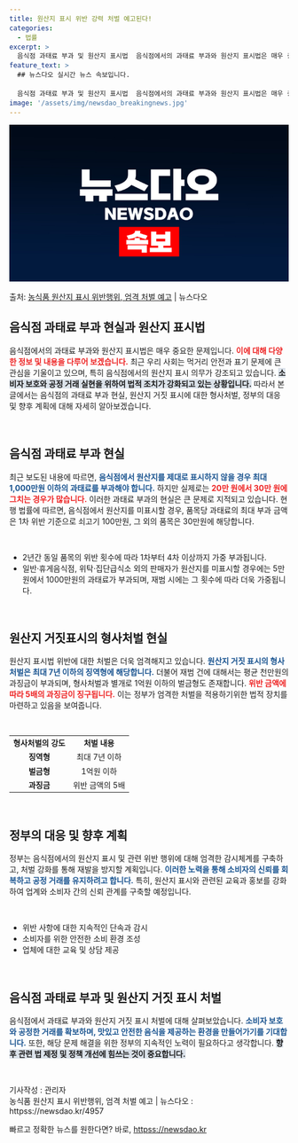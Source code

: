 ```yaml
---
title: 원산지 표시 위반 강력 처벌 예고된다!
categories:
  - 법률
excerpt: >
  음식점 과태료 부과 및 원산지 표시법  음식점에서의 과태료 부과와 원산지 표시법은 매우 중요한 문제입니다. …
feature_text: >
  ## 뉴스다오 실시간 뉴스 속보입니다.

  음식점 과태료 부과 및 원산지 표시법  음식점에서의 과태료 부과와 원산지 표시법은 매우 중요한 문제입니다. …
image: '/assets/img/newsdao_breakingnews.jpg'
---
```


![뉴스다오 속보](/assets/img/newsdao_breakingnews.jpg)

<p>출처: <a href="httpss://newsdao.kr/4957" rel="dofollow">농식품 원산지 표시 위반행위, 엄격 처벌 예고</a> | 뉴스다오</p>

<h2 data-ke-size="size26">음식점 과태료 부과 현실과 원산지 표시법</h2>

<p data-ke-size="size16">음식점에서의 과태료 부과와 원산지 표시법은 매우 중요한 문제입니다. <b><span style="color: #ee2323;">이에 대해 다양한 정보 및 내용을 다루어 보겠습니다.</span></b> 최근 우리 사회는 먹거리 안전과 표기 문제에 큰 관심을 기울이고 있으며, 특히 음식점에서의 원산지 표시 의무가 강조되고 있습니다. <b><span style="background-color: #21538527;">소비자 보호와 공정 거래 실현을 위하여 법적 조치가 강화되고 있는 상황입니다.</span></b> 따라서 본 글에서는 음식점의 과태료 부과 현실, 원산지 거짓 표시에 대한 형사처벌, 정부의 대응 및 향후 계획에 대해 자세히 알아보겠습니다.</p>

<p data-ke-size="size16">&nbsp;</p>

<h2 data-ke-size="size26">음식점 과태료 부과 현실</h2>

<p data-ke-size="size16">최근 보도된 내용에 따르면, <b><span style="color: #1a5490;">음식점에서 원산지를 제대로 표시하지 않을 경우 최대 1,000만원 이하의 과태료를 부과해야 합니다.</span></b> 하지만 실제로는 <b><span style="color: #ee2323;">20만 원에서 30만 원에 그치는 경우가 많습니다.</span></b> 이러한 과태료 부과의 현실은 큰 문제로 지적되고 있습니다. 현행 법률에 따르면, 음식점에서 원산지를 미표시할 경우, 품목당 과태료의 최대 부과 금액은 1차 위반 기준으로 쇠고기 100만원, 그 외의 품목은 30만원에 해당합니다.</p>

<p data-ke-size="size16">&nbsp;</p>

<ul>
<li>2년간 동일 품목의 위반 횟수에 따라 1차부터 4차 이상까지 가중 부과됩니다.</li>
<li>일반·휴게음식점, 위탁·집단급식소 외의 판매자가 원산지를 미표시할 경우에는 5만원에서 1000만원의 과태료가 부과되며, 재범 시에는 그 횟수에 따라 더욱 가중됩니다.</li>
</ul>

<p data-ke-size="size16">&nbsp;</p>

<h2 data-ke-size="size26">원산지 거짓표시의 형사처벌 현실</h2>

<p data-ke-size="size16">원산지 표시법 위반에 대한 처벌은 더욱 엄격해지고 있습니다. <b><span style="color: #1a5490;">원산지 거짓 표시의 형사처벌은 최대 7년 이하의 징역형에 해당합니다.</span></b> 더불어 재범 건에 대해서는 평균 천만원의 과징금이 부과되며, 형사처벌과 별개로 1억원 이하의 벌금형도 존재합니다. <b><span style="color: #ee2323;">위반 금액에 따라 5배의 과징금이 징구됩니다.</span></b> 이는 정부가 엄격한 처벌을 적용하기위한 법적 장치를 마련하고 있음을 보여줍니다.</p>

<p data-ke-size="size16">&nbsp;</p>

<table style="width: 100%; border-collapse: collapse;">
<tr>
<td style="text-align: center; height: 17px;"><b>형사처벌의 강도</b></td>
<td style="text-align: center; height: 17px;"><b>처벌 내용</b></td>
</tr>
<tr>
<td style="text-align: center; height: 17px;"><b>징역형</b></td>
<td style="text-align: center; height: 17px;">최대 7년 이하</td>
</tr>
<tr>
<td style="text-align: center; height: 17px;"><b>벌금형</b></td>
<td style="text-align: center; height: 17px;">1억원 이하</td>
</tr>
<tr>
<td style="text-align: center; height: 17px;"><b>과징금</b></td>
<td style="text-align: center; height: 17px;">위반 금액의 5배</td>
</tr>
</table>

<p data-ke-size="size16">&nbsp;</p>

<h2 data-ke-size="size26">정부의 대응 및 향후 계획</h2>

<p data-ke-size="size16">정부는 음식점에서의 원산지 표시 및 관련 위반 행위에 대해 엄격한 감시체계를 구축하고, 처벌 강화를 통해 재발을 방지할 계획입니다. <b><span style="color: #1a5490;">이러한 노력을 통해 소비자의 신뢰를 회복하고 공정 거래를 유지하려고 합니다.</span></b> 특히, 원산지 표시와 관련된 교육과 홍보를 강화하여 업계와 소비자 간의 신뢰 관계를 구축할 예정입니다.</p>

<p data-ke-size="size16">&nbsp;</p>

<ul>
<li>위반 사항에 대한 지속적인 단속과 감시</li>
<li>소비자를 위한 안전한 소비 환경 조성</li>
<li>업체에 대한 교육 및 상담 제공</li>
</ul>

<p data-ke-size="size16">&nbsp;</p>

<h2 data-ke-size="size26">음식점 과태료 부과 및 원산지 거짓 표시 처벌</h2>

<p data-ke-size="size16">음식점에서 과태료 부과와 원산지 거짓 표시 처벌에 대해 살펴보았습니다. <b><span style="color: #1a5490;">소비자 보호와 공정한 거래를 확보하며, 맛있고 안전한 음식을 제공하는 환경을 만들어가기를 기대합니다.</span></b> 또한, 해당 문제 해결을 위한 정부의 지속적인 노력이 필요하다고 생각합니다. <b><span style="background-color: #21538527;">향후 관련 법 제정 및 정책 개선에 힘쓰는 것이 중요합니다.</span></b></p>

<p data-ke-size="size16">&nbsp;</p>

기사작성 : 관리자  
농식품 원산지 표시 위반행위, 엄격 처벌 예고 | 뉴스다오  : httpss://newsdao.kr/4957 

빠르고 정확한 뉴스를 원한다면? 바로, <a href="httpss://newsdao.kr" rel="dofollow">httpss://newsdao.kr</a>


